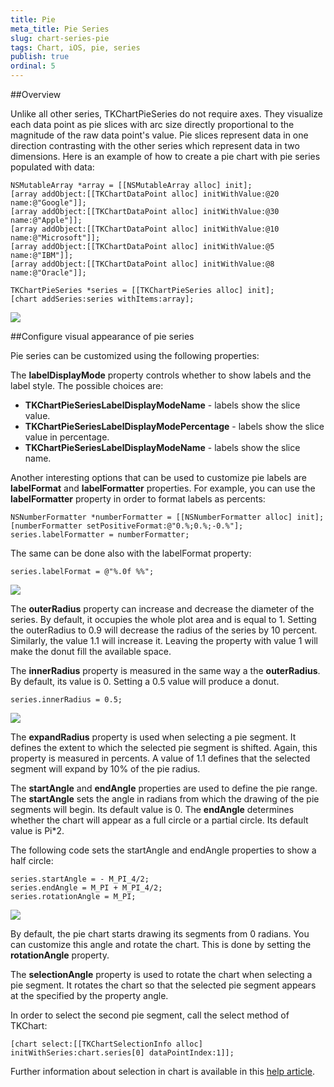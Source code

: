 ```yaml
---
title: Pie
meta_title: Pie Series
slug: chart-series-pie
tags: Chart, iOS, pie, series
publish: true
ordinal: 5
---
```


##Overview

Unlike all other series, TKChartPieSeries do not require axes. They visualize each data point as pie slices with arc size directly proportional to the magnitude of the raw data point's value. Pie slices represent data in one direction contrasting with the other series which represent data in two dimensions. Here is an example of how to create a pie chart with pie series populated with data:

    NSMutableArray *array = [[NSMutableArray alloc] init];
    [array addObject:[[TKChartDataPoint alloc] initWithValue:@20 name:@"Google"]];
    [array addObject:[[TKChartDataPoint alloc] initWithValue:@30 name:@"Apple"]];
    [array addObject:[[TKChartDataPoint alloc] initWithValue:@10 name:@"Microsoft"]];
    [array addObject:[[TKChartDataPoint alloc] initWithValue:@5 name:@"IBM"]];
    [array addObject:[[TKChartDataPoint alloc] initWithValue:@8 name:@"Oracle"]];
    
    TKChartPieSeries *series = [[TKChartPieSeries alloc] init];
    [chart addSeries:series withItems:array];

<img src="../images/chart-series-pie001.png"/>

##Configure visual appearance of pie series

Pie series can be customized using the following properties:

The **labelDisplayMode** property controls whether to show labels and the label style. The possible choices are: 

- **TKChartPieSeriesLabelDisplayModeName** - labels show the slice value.
- **TKChartPieSeriesLabelDisplayModePercentage** - labels show the slice value in percentage.
- **TKChartPieSeriesLabelDisplayModeName** - labels show the slice name.

Another interesting options that can be used to customize pie labels are **labelFormat** and **labelFormatter** properties. For example, you can use the **labelFormatter** property in order to format labels as percents:

    NSNumberFormatter *numberFormatter = [[NSNumberFormatter alloc] init];
    [numberFormatter setPositiveFormat:@"0.%;0.%;-0.%"];
    series.labelFormatter = numberFormatter;
    
The same can be done also with the labelFormat property:

    series.labelFormat = @"%.0f %%";

<img src="../images/chart-series-pie002.png"/>

The **outerRadius** property can increase and decrease the diameter of the series. By default, it occupies the whole plot area and is equal to 1. Setting the outerRadius to 0.9 will decrease the radius of the series by 10 percent. Similarly, the value 1.1 will increase it. Leaving the property with value 1 will make the donut fill the available space.

The **innerRadius** property is measured in the same way a the **outerRadius**. By default, its value is 0. Setting a 0.5 value will produce a donut.

    series.innerRadius = 0.5;
	
<img src="../images/chart-series-pie003.png"/>

The **expandRadius** property is used when selecting a pie segment. It defines the extent to which the selected pie segment is shifted. Again, this property is measured in percents. A value of 1.1 defines that the selected segment will expand by 10% of the pie radius.

The **startAngle** and **endAngle** properties are used to define the pie range. The **startAngle** sets the angle in radians from which the drawing of the pie segments will begin. Its default value is 0. The **endAngle** determines whether the chart will appear as a full circle or a partial circle. Its default value is Pi*2.

The following code sets the startAngle and endAngle properties to show a half circle:

    series.startAngle = - M_PI_4/2;
    series.endAngle = M_PI + M_PI_4/2;
    series.rotationAngle = M_PI;
	
<img src="../images/chart-series-pie004.png"/>

By default, the pie chart starts drawing its segments from 0 radians. You can customize this angle and rotate the chart. This is done by setting the **rotationAngle** property.

The **selectionAngle** property is used to rotate the chart when selecting a pie segment. It rotates the chart so that the selected pie segment appears at the specified by the property angle.

In order to select the second pie segment, call the select method of TKChart:

 	[chart select:[[TKChartSelectionInfo alloc] initWithSeries:chart.series[0] dataPointIndex:1]];
 	
Further information about selection in chart is available in this [help article](selection).
